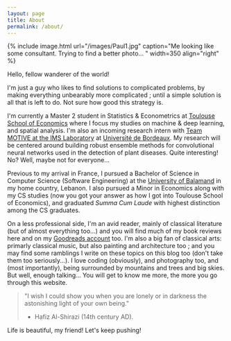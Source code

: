 ```yaml
---
layout: page
title: About
permalink: /about/
---
```


{% include image.html url="/images/Paul1.jpg" caption="Me looking like some consultant. Trying to find a better photo... " width=350 align="right" %}

Hello, fellow wanderer of the world!

I'm just a guy who likes to find solutions to complicated problems, by making everything unbearably more complicated ;
until a simple solution is all that is left to do. Not sure how good this strategy is.

I'm currently a Master 2 student in Statistics & Econometrics at [Toulouse School of Economics](https://www.tse-fr.eu/) 
where I focus my studies on machine & deep learning, and spatial analysis. I'm also an incoming research intern with 
[Team MOTIVE at the IMS Laboratory](https://www.ims-bordeaux.fr/en/recherche/research/116-signal-and-image-processing/motive/184-MOTIVE)
at [Université de Bordeaux](https://www.u-bordeaux.fr/). My research will be centered around building robust ensemble methods for convolutional
neural networks used in the detection of plant diseases. Quite interesting! No? Well, maybe not for everyone...

Previous to my arrival in France, I pursued a Bachelor of Science in Computer Science (Software Engineering) at the 
[University of Balamand](http://www.balamand.edu.lb/home/Pages/default.aspx) in my home country, Lebanon. I also pursued 
a Minor in Economics along with my CS studies (now you got your answer as how I got into Toulouse School of Economics),
and graduated *Summa Cum Laude* with highest distinction among the CS graduates.

On a less professional side, I'm an avid reader, mainly of classical literature (but of almost everything too...) and you will
find much of my book reviews here and on my [Goodreads account](https://www.goodreads.com/paulmelki) too. I'm also a big fan of classical arts:
primarly classical music, but also painting and architecture too ; and you may find some ramblings I write on these topics on this blog
too (don't take them too seriously...). I love coding (obviously), and photography too, and (most importantly), being surrounded by mountains and
trees and big skies. But well, enough talking... You will get to know me more, the more you go through this website. 

> "I wish I could show you when you are lonely or in darkness the astonishing light of your own being."
> - Hafiz Al-Shirazi (14th century AD).

Life is beautiful, my friend! Let's keep pushing! 